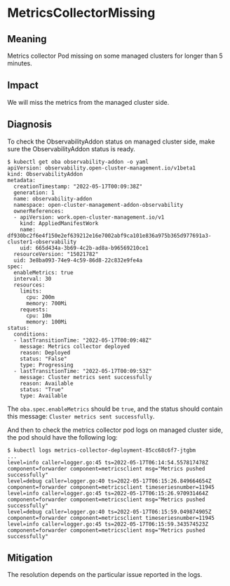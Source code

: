 # MetricsCollectorMissing

## Meaning

Metrics collector Pod missing on some managed clusters for longer than 5 minutes.

## Impact

We will miss the metrics from the managed cluster side.

## Diagnosis

To check the ObservabilityAddon status on managed cluster side, make sure the ObservabilityAddon status is ready.

```
$ kubectl get oba observability-addon -o yaml
apiVersion: observability.open-cluster-management.io/v1beta1
kind: ObservabilityAddon
metadata:
  creationTimestamp: "2022-05-17T00:09:38Z"
  generation: 1
  name: observability-addon
  namespace: open-cluster-management-addon-observability
  ownerReferences:
  - apiVersion: work.open-cluster-management.io/v1
    kind: AppliedManifestWork
    name: df930bc2f6e4f150e2ef639212e16e7002abf9ca101e836a975b365d977691a3-cluster1-observability
    uid: 665d434a-3b69-4c2b-ad8a-b96569210ce1
  resourceVersion: "15021782"
  uid: 3e8ba093-74e9-4c59-86d8-22c832e9fe4a
spec:
  enableMetrics: true
  interval: 30
  resources:
    limits:
      cpu: 200m
      memory: 700Mi
    requests:
      cpu: 10m
      memory: 100Mi
status:
  conditions:
  - lastTransitionTime: "2022-05-17T00:09:48Z"
    message: Metrics collector deployed
    reason: Deployed
    status: "False"
    type: Progressing
  - lastTransitionTime: "2022-05-17T00:09:53Z"
    message: Cluster metrics sent successfully
    reason: Available
    status: "True"
    type: Available
```

The `oba.spec.enableMetrics` should be `true`, and the status should contain this message: `Cluster metrics sent successfully`.

And then to check the metrics collector pod logs on managed cluster side, the pod should have the following log:

```
$ kubectl logs metrics-collector-deployment-85cc68c6f7-jtgbm
...
level=info caller=logger.go:45 ts=2022-05-17T06:14:54.557817478Z component=forwarder component=metricsclient msg="Metrics pushed successfully"
level=debug caller=logger.go:40 ts=2022-05-17T06:15:26.849664654Z component=forwarder component=metricsclient timeseriesnumber=11945
level=info caller=logger.go:45 ts=2022-05-17T06:15:26.970931464Z component=forwarder component=metricsclient msg="Metrics pushed successfully"
level=debug caller=logger.go:40 ts=2022-05-17T06:15:59.049874905Z component=forwarder component=metricsclient timeseriesnumber=11945
level=info caller=logger.go:45 ts=2022-05-17T06:15:59.343574523Z component=forwarder component=metricsclient msg="Metrics pushed successfully"
```

## Mitigation

The resolution depends on the particular issue reported in the logs.
